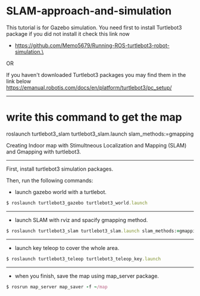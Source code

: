 # SLAM-approach-and-simulation
This tutorial is for Gazebo simulation.
You need first to install Turtlebot3 package if you did not install it check this link now
- https://github.com/Memo5679/Running-ROS-turtlebot3-robot-simulation.\

OR

If you haven't downloaded Turtlebot3 packages you may find them in the link below
https://emanual.robotis.com/docs/en/platform/turtlebot3/pc_setup/

--------

# write this command to get the map
roslaunch turtlebot3_slam turtlebot3_slam.launch slam_methods:=gmapping

Creating Indoor map with Stimultneous Localization and Mapping (SLAM) and Gmapping with turtlebot3.

--------

First, install turtlebot3 simulation packages.

Then, run the following commands:

- launch gazebo world with a turtlebot.

```ruby
$ roslaunch turtlebot3_gazebo turtlebot3_world.launch
```

--------

- launch SLAM with rviz and spacify gmapping method.

```ruby
$ roslaunch turtlebot3_slam turtlebot3_slam.launch slam_methods:=gmapping
```
--------

- launch key teleop to cover the whole area.

```ruby
$ roslaunch turtlebot3_teleop turtlebot3_teleop_key.launch
```
-------

- when you finish, save the map using map_server package.

```ruby
$ rosrun map_server map_saver -f ~/map
```
